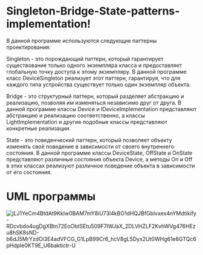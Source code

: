 # Singleton-Bridge-State-patterns-implementation!
В данной программе используются следующие паттерны проектирования:

Singleton - это порождающий паттерн, который гарантирует существование только одного экземпляра класса и предоставляет глобальную точку доступа к этому экземпляру. В данной программе класс DeviceSingleton реализует этот паттерн, гарантируя, что для каждого типа устройства существует только один экземпляр объекта.

Bridge - это структурный паттерн, который разделяет абстракцию и реализацию, позволяя им изменяться независимо друг от друга. В данной программе классы Device и IDeviceImplementation представляют абстракцию и реализацию соответственно, а классы LightImplementation и другие подобные классы представляют конкретные реализации.

State - это поведенческий паттерн, который позволяет объекту изменять своё поведение в зависимости от своего внутреннего состояния. В данной программе классы DeviceState, OffState и OnState представляют различные состояния объекта Device, а методы On и Off в этих классах реализуют различное поведение объекта в зависимости от его состояния.
# UML программы
![jLJ1YeCm4BtdAt9Kklw0BAM7mY8iU73l4kBO1dHQJBfGblvxex4nYMdtikify-RDcvbdo4ugDgXBtn72EoObtSEtu509F7IWJaX_2DLVHZLF2KvhWVg476HEzu8hSK8sND-b6dJ5MrYzdOi3E4adVFCG_G1LpB99Cr6_hcV8gL5Dyx2Ut0WHg61e6GTQc6pHdple0KT9E_U6baktictr-U](https://user-images.githubusercontent.com/104532816/231235021-9f487634-e135-43b7-b2f2-018c424353a0.png)
